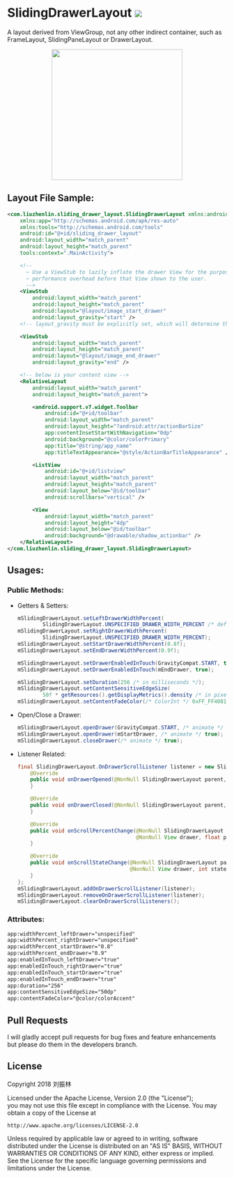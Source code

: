 # SlidingDrawerLayout [![](https://jitpack.io/v/freeze-frames/SlidingDrawerLayout.svg)](https://jitpack.io/#freeze-frames/SlidingDrawerLayout)

A layout derived from ViewGroup, not any other indirect container, such as FrameLayout, SlidingPaneLayout or DrawerLayout.

<div align="center">
    <img src="https://github.com/ApksHolder/SlidingDrawerLayout/blob/master/SlidingDrawerLayout.gif" width="300">
</div>


## Layout File Sample:
```xml
<com.liuzhenlin.sliding_drawer_layout.SlidingDrawerLayout xmlns:android="http://schemas.android.com/apk/res/android"
    xmlns:app="http://schemas.android.com/apk/res-auto"
    xmlns:tools="http://schemas.android.com/tools"
    android:id="@+id/sliding_drawer_layout"
    android:layout_width="match_parent"
    android:layout_height="match_parent"
    tools:context=".MainActivity">

    <!--
      ~ Use a ViewStub to lazily inflate the drawer View for the purpose of avoiding unnecessary
      ~ performance overhead before that View shown to the user.
      -->
    <ViewStub
        android:layout_width="match_parent"
        android:layout_height="match_parent"
        android:layout="@layout/image_start_drawer"
        android:layout_gravity="start" />
    <!-- layout_gravity must be explicitly set, which will determine the drawer's placement -->

    <ViewStub
        android:layout_width="match_parent"
        android:layout_height="match_parent"
        android:layout="@layout/image_end_drawer"
        android:layout_gravity="end" />

    <!-- below is your content view -->
    <RelativeLayout
        android:layout_width="match_parent"
        android:layout_height="match_parent">

        <android.support.v7.widget.Toolbar
            android:id="@+id/toolbar"
            android:layout_width="match_parent"
            android:layout_height="?android:attr/actionBarSize"
            app:contentInsetStartWithNavigation="0dp"
            android:background="@color/colorPrimary"
            app:title="@string/app_name"
            app:titleTextAppearance="@style/ActionBarTitleAppearance" />

        <ListView
            android:id="@+id/listview"
            android:layout_width="match_parent"
            android:layout_height="match_parent"
            android:layout_below="@id/toolbar"
            android:scrollbars="vertical" />

        <View
            android:layout_width="match_parent"
            android:layout_height="4dp"
            android:layout_below="@id/toolbar"
            android:background="@drawable/shadow_actionbar" />
    </RelativeLayout>
</com.liuzhenlin.sliding_drawer_layout.SlidingDrawerLayout>
```


## Usages:
### Public Methods:
- Getters & Setters:
    ```Java
    mSlidingDrawerLayout.setLeftDrawerWidthPercent(
            SlidingDrawerLayout.UNSPECIFIED_DRAWER_WIDTH_PERCENT /* default value */);
    mSlidingDrawerLayout.setRightDrawerWidthPercent(
            SlidingDrawerLayout.UNSPECIFIED_DRAWER_WIDTH_PERCENT);
    mSlidingDrawerLayout.setStartDrawerWidthPercent(0.8f);
    mSlidingDrawerLayout.setEndDrawerWidthPercent(0.9f);

    mSlidingDrawerLayout.setDrawerEnabledInTouch(GravityCompat.START, true /* default value */);
    mSlidingDrawerLayout.setDrawerEnabledInTouch(mEndDrawer, true);

    mSlidingDrawerLayout.setDuration(256 /* in milliseconds */);
    mSlidingDrawerLayout.setContentSensitiveEdgeSize(
            50f * getResources().getDisplayMetrics().density /* in pixels */);
    mSlidingDrawerLayout.setContentFadeColor(/* ColorInt */ 0xFF_FF4081);
    ```

- Open/Close a Drawer:
    ```Java
    mSlidingDrawerLayout.openDrawer(GravityCompat.START, /* animate */ true);
    mSlidingDrawerLayout.openDrawer(mStartDrawer, /* animate */ true);
    mSlidingDrawerLayout.closeDrawer(/* animate */ true);
    ```

- Listener Related:
    ```Java
    final SlidingDrawerLayout.OnDrawerScrollListener listener = new SlidingDrawerLayout.OnDrawerScrollListener() {
        @Override
        public void onDrawerOpened(@NonNull SlidingDrawerLayout parent, @NonNull View drawer) {
        }

        @Override
        public void onDrawerClosed(@NonNull SlidingDrawerLayout parent, @NonNull View drawer) {
        }

        @Override
        public void onScrollPercentChange(@NonNull SlidingDrawerLayout parent,
                                          @NonNull View drawer, float percent) {
        }

        @Override
        public void onScrollStateChange(@NonNull SlidingDrawerLayout parent,
                                        @NonNull View drawer, int state) {
        }
    };
    mSlidingDrawerLayout.addOnDrawerScrollListener(listener);
    mSlidingDrawerLayout.removeOnDrawerScrollListener(listener);
    mSlidingDrawerLayout.clearOnDrawerScrollListeners();
    ```

### Attributes:
```xml
app:widthPercent_leftDrawer="unspecified"
app:widthPercent_rightDrawer="unspecified"
app:widthPercent_startDrawer="0.8"
app:widthPercent_endDrawer="0.9"
app:enabledInTouch_leftDrawer="true"
app:enabledInTouch_rightDrawer="true"
app:enabledInTouch_startDrawer="true"
app:enabledInTouch_endDrawer="true"
app:duration="256"
app:contentSensitiveEdgeSize="50dp"
app:contentFadeColor="@color/colorAccent"
```


## Pull Requests
I will gladly accept pull requests for bug fixes and feature enhancements but please do them
in the developers branch.


## License
Copyright 2018 刘振林

Licensed under the Apache License, Version 2.0 (the "License"); <br>
you may not use this file except in compliance with the License. You may obtain a copy of the License at

    http://www.apache.org/licenses/LICENSE-2.0

Unless required by applicable law or agreed to in writing, software distributed under the License
is distributed on an "AS IS" BASIS, WITHOUT WARRANTIES OR CONDITIONS OF ANY KIND, either express
or implied. See the License for the specific language governing permissions and limitations
under the License.
